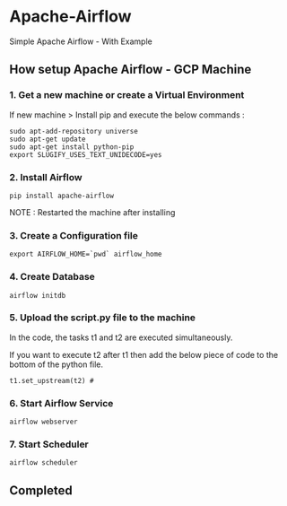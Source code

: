 # Apache-Airflow
Simple Apache Airflow - With Example

## How setup Apache Airflow - GCP Machine

### 1. Get a new machine or create a Virtual Environment

If new machine > Install pip and execute the below commands :
```sudo apt-get install software-properties-common
sudo apt-add-repository universe
sudo apt-get update
sudo apt-get install python-pip
export SLUGIFY_USES_TEXT_UNIDECODE=yes
```
### 2. Install Airflow

```
pip install apache-airflow
```
NOTE : Restarted the machine after installing

### 3. Create a Configuration file
```
export AIRFLOW_HOME=`pwd` airflow_home
```
### 4. Create Database

```
airflow initdb
```

### 5. Upload the script.py file to the machine

In the code, the tasks t1 and t2 are executed simultaneously.


If you want to execute t2 after t1 then add the below piece of code to the bottom of the python file.

```
t1.set_upstream(t2) #
```
### 6. Start Airflow Service
```
airflow webserver
```

### 7. Start Scheduler
```
airflow scheduler
```

## Completed
